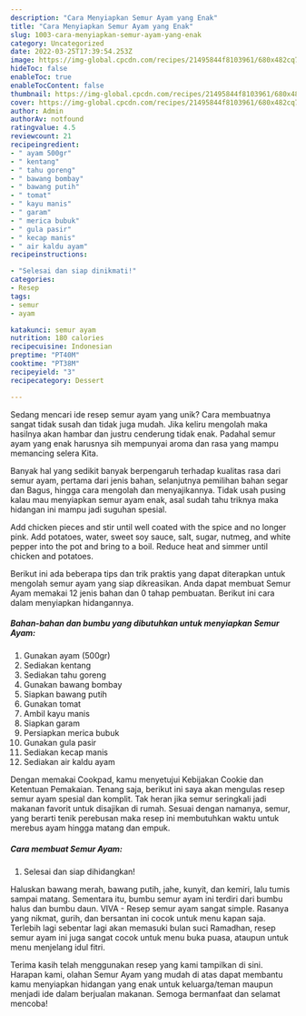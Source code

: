 ```yaml
---
description: "Cara Menyiapkan Semur Ayam yang Enak"
title: "Cara Menyiapkan Semur Ayam yang Enak"
slug: 1003-cara-menyiapkan-semur-ayam-yang-enak
category: Uncategorized
date: 2022-03-25T17:39:54.253Z
image: https://img-global.cpcdn.com/recipes/21495844f8103961/680x482cq70/semur-ayam-foto-resep-utama.jpg
hideToc: false
enableToc: true
enableTocContent: false
thumbnail: https://img-global.cpcdn.com/recipes/21495844f8103961/680x482cq70/semur-ayam-foto-resep-utama.jpg
cover: https://img-global.cpcdn.com/recipes/21495844f8103961/680x482cq70/semur-ayam-foto-resep-utama.jpg
author: Admin
authorAv: notfound
ratingvalue: 4.5
reviewcount: 21
recipeingredient:
- " ayam 500gr"
- " kentang"
- " tahu goreng"
- " bawang bombay"
- " bawang putih"
- " tomat"
- " kayu manis"
- " garam"
- " merica bubuk"
- " gula pasir"
- " kecap manis"
- " air kaldu ayam"
recipeinstructions:

- "Selesai dan siap dinikmati!"
categories:
- Resep
tags:
- semur
- ayam

katakunci: semur ayam 
nutrition: 180 calories
recipecuisine: Indonesian
preptime: "PT40M"
cooktime: "PT38M"
recipeyield: "3"
recipecategory: Dessert

---
```





Sedang mencari ide resep semur ayam yang unik? Cara membuatnya sangat tidak susah dan tidak juga mudah. Jika keliru mengolah maka hasilnya akan hambar dan justru cenderung tidak enak. Padahal semur ayam yang enak harusnya sih mempunyai aroma dan rasa yang mampu memancing selera Kita.





Banyak hal yang sedikit banyak berpengaruh terhadap kualitas rasa dari semur ayam, pertama dari jenis bahan, selanjutnya pemilihan bahan segar dan Bagus, hingga cara mengolah dan menyajikannya. Tidak usah pusing kalau mau menyiapkan semur ayam enak,      asal sudah tahu triknya maka hidangan ini mampu jadi suguhan spesial.














Add chicken pieces and stir until well coated with the spice and no longer pink. Add potatoes, water, sweet soy sauce, salt, sugar, nutmeg, and white pepper into the pot and bring to a boil. Reduce heat and simmer until chicken and potatoes.






Berikut ini ada beberapa tips dan trik praktis yang dapat diterapkan untuk mengolah semur ayam yang siap dikreasikan. Anda dapat membuat Semur Ayam memakai 12 jenis bahan dan 0 tahap pembuatan. Berikut ini cara dalam menyiapkan hidangannya.

<!--inarticleads1-->

##### Bahan-bahan dan bumbu yang dibutuhkan untuk menyiapkan Semur Ayam:

1. Gunakan  ayam (500gr)
1. Sediakan  kentang
1. Sediakan  tahu goreng
1. Gunakan  bawang bombay
1. Siapkan  bawang putih
1. Gunakan  tomat
1. Ambil  kayu manis
1. Siapkan  garam
1. Persiapkan  merica bubuk
1. Gunakan  gula pasir
1. Sediakan  kecap manis
1. Sediakan  air kaldu ayam


Dengan memakai Cookpad, kamu menyetujui Kebijakan Cookie dan Ketentuan Pemakaian. Tenang saja, berikut ini saya akan mengulas resep semur ayam spesial dan komplit. Tak heran jika semur seringkali jadi makanan favorit untuk disajikan di rumah. Sesuai dengan namanya, semur, yang berarti tenik perebusan maka resep ini membutuhkan waktu untuk merebus ayam hingga matang dan empuk. 

<!--inarticleads2-->

##### Cara membuat Semur Ayam:


1. Selesai dan siap dihidangkan!

Haluskan bawang merah, bawang putih, jahe, kunyit, dan kemiri, lalu tumis sampai matang. Sementara itu, bumbu semur ayam ini terdiri dari bumbu halus dan bumbu daun. VIVA - Resep semur ayam sangat simple. Rasanya yang nikmat, gurih, dan bersantan ini cocok untuk menu kapan saja. Terlebih lagi sebentar lagi akan memasuki bulan suci Ramadhan, resep semur ayam ini juga sangat cocok untuk menu buka puasa, ataupun untuk menu menjelang idul fitri. 

Terima kasih telah menggunakan resep yang kami tampilkan di sini. Harapan kami, olahan Semur Ayam yang mudah di atas dapat membantu kamu menyiapkan hidangan yang enak untuk keluarga/teman maupun menjadi ide dalam berjualan makanan. Semoga bermanfaat dan selamat mencoba!
